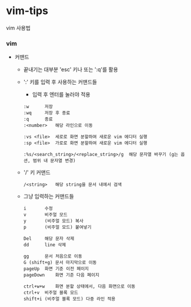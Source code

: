 # vim-tips
vim 사용법

### vim
* 커맨드
  * 끝내기는 대부분 'esc' 키나 또는 ':q'를 활용

  * ':' 키를 입력 후 사용하는 커맨드들
    - 입력 후 엔터를 눌러야 적용
    ```
    :w		저장
    :wq		저장 후 종료
    :q		종료
    :<number>	해당 라인으로 이동

    :vs <file>	세로로 화면 분할하여 새로운 vim 에디터 실행
    :sp <file>	가로로 화면 분할하여 새로운 vim 에디터 실행

    :%s/<search_string>/<replace_string>/g	해당 문자열 바꾸기 (g는 옵션, 범위 내 문자열 변경)
    ```

  * '/' 키 커맨드
    ```
    /<string>	해당 string을 문서 내에서 검색
    ```

  * 그냥 입력하는 커맨드들
    ```
    i		수정
    v		비주얼 모드
    y		(비주얼 모드) 복사
    p		(비주얼 모드) 붙여넣기

    Del		해당 문자 삭제
    dd		line 삭제

    gg		문서 처음으로 이동
    G (shift+g)	문서 마지막으로 이동
    pageUp	화면 기준 이전 페이지
    pageDown	화면 기준 다음 페이지

    ctrl+w+w	화면 분할 상태에서, 다음 화면으로 이동
    ctrl+v	비주얼 블록 모드
    shift+i	(비주얼 블록 모드) 다중 라인 적용
    ```
